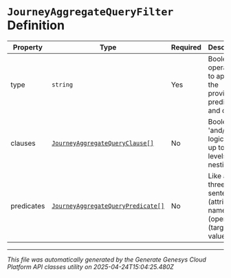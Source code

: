# `JourneyAggregateQueryFilter` Definition

| Property | Type | Required | Description |
|----------|------|----------|-------------|
| type | `string` | Yes | Boolean operation to apply to the provided predicates and clauses |
| clauses | [`JourneyAggregateQueryClause[]`](journeyaggregatequeryclause-definition.md) | No | Boolean 'and/or' logic with up to two-levels of nesting |
| predicates | [`JourneyAggregateQueryPredicate[]`](journeyaggregatequerypredicate-definition.md) | No | Like a three-word sentence: (attribute-name) (operator) (target-value). |

---

*This file was automatically generated by the Generate Genesys Cloud Platform API classes utility on 2025-04-24T15:04:25.480Z*